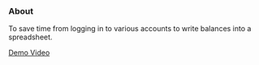 ### About

To save time from logging in to various accounts to write balances into a spreadsheet.

[Demo Video](https://www.youtube.com/watch?v=YJ2OlW_EZPg)